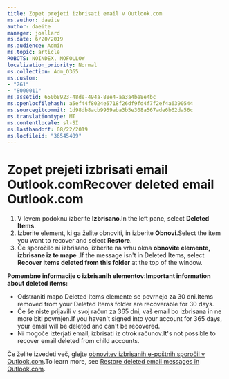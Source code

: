 ```yaml
---
title: Zopet prejeti izbrisati email v Outlook.com
ms.author: daeite
author: daeite
manager: joallard
ms.date: 6/20/2019
ms.audience: Admin
ms.topic: article
ROBOTS: NOINDEX, NOFOLLOW
localization_priority: Normal
ms.collection: Adm_O365
ms.custom:
- "261"
- "8000011"
ms.assetid: 650b8923-48de-494a-88e4-aa3a4be8e4bc
ms.openlocfilehash: a5ef44f8024e5718f26df9fd4f7f2ef4a6390544
ms.sourcegitcommit: 1d98db8acb9959aba3b5e308a567ade6b62da56c
ms.translationtype: MT
ms.contentlocale: sl-SI
ms.lasthandoff: 08/22/2019
ms.locfileid: "36545409"
---
```

# <a name="recover-deleted-email-outlookcom"></a><span data-ttu-id="20229-102">Zopet prejeti izbrisati email Outlook.com</span><span class="sxs-lookup"><span data-stu-id="20229-102">Recover deleted email Outlook.com</span></span>

1. <span data-ttu-id="20229-103">V levem podoknu izberite **Izbrisano**.</span><span class="sxs-lookup"><span data-stu-id="20229-103">In the left pane, select **Deleted Items**.</span></span>
2. <span data-ttu-id="20229-104">Izberite element, ki ga želite obnoviti, in izberite **Obnovi**.</span><span class="sxs-lookup"><span data-stu-id="20229-104">Select the item you want to recover and select **Restore**.</span></span>
3. <span data-ttu-id="20229-105">Če sporočilo ni izbrisano, izberite na vrhu okna **obnovite elemente, izbrisane iz te mape** .</span><span class="sxs-lookup"><span data-stu-id="20229-105">If the message isn't in Deleted Items, select **Recover items deleted from this folder** at the top of the window.</span></span>

 <span data-ttu-id="20229-106">**Pomembne informacije o izbrisanih elementov:**</span><span class="sxs-lookup"><span data-stu-id="20229-106">**Important information about deleted items:**</span></span>
  
- <span data-ttu-id="20229-107">Odstraniti mapo Deleted Items elemente se povrnejo za 30 dni.</span><span class="sxs-lookup"><span data-stu-id="20229-107">Items removed from your Deleted Items folder are recoverable for 30 days.</span></span>
- <span data-ttu-id="20229-108">Če še niste prijavili v svoj račun za 365 dni, vaš email bo izbrisana in ne more biti povrnjen.</span><span class="sxs-lookup"><span data-stu-id="20229-108">If you haven't signed into your account for 365 days, your email will be deleted and can't be recovered.</span></span>
- <span data-ttu-id="20229-109">Ni mogoče izterjati email, izbrisati iz otrok računov.</span><span class="sxs-lookup"><span data-stu-id="20229-109">It's not possible to recover email deleted from child accounts.</span></span>

<span data-ttu-id="20229-110">Če želite izvedeti več, glejte [obnovitev izbrisanih e-poštnih sporočil v Outlook.com](https://support.office.com/article/cf06ab1b-ae0b-418c-a4d9-4e895f83ed50?wt.mc_id=Office_Outlook_com_Alchemy).</span><span class="sxs-lookup"><span data-stu-id="20229-110">To learn more, see [Restore deleted email messages in Outlook.com](https://support.office.com/article/cf06ab1b-ae0b-418c-a4d9-4e895f83ed50?wt.mc_id=Office_Outlook_com_Alchemy).</span></span>